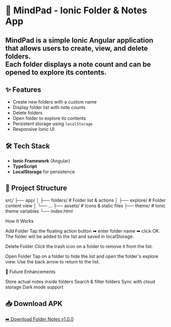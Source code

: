 # 📂 MindPad - Ionic Folder & Notes App

MindPad is a simple Ionic Angular application that allows users to create, view, and delete folders.  
Each folder displays a note count and can be opened to explore its contents.
---
## ✨ Features
- Create new folders with a custom name
- Display folder list with note counts
- Delete folders
- Open folder to explore its contents
- Persistent storage using `localStorage`
- Responsive Ionic UI

## 🛠 Tech Stack
- **Ionic Framework** (Angular)
- **TypeScript**
- **LocalStorage** for persistence

## 📂 Project Structure
src/
├── app/
│ ├── folders/ # Folder list & actions
│ ├── explore/ # Folder content view
│ └── ...
├── assets/ # Icons & static files
├── theme/ # Ionic theme variables
└── index.html

How It Works

Add Folder
Tap the floating action button ➡ enter folder name ➡ click OK.
The folder will be added to the list and saved in localStorage.

Delete Folder
Click the trash icon on a folder to remove it from the list.

Open Folder
Tap on a folder to hide the list and open the folder's explore view.
Use the back arrow to return to the list.

🔮 Future Enhancements

Store actual notes inside folders
Search & filter folders
Sync with cloud storage
Dark mode support

## 📥 Download APK

[➡️ Download Folder Notes v1.0.0](https://github.com/harisudan01/MindPad/releases/download/untagged-770784151e00af58c96c/MindPad.apk)
